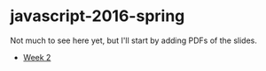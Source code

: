 # javascript-2016-spring

Not much to see here yet, but I'll start by adding PDFs of the slides. 

* [Week 2](https://github.com/BloomingtonCodeSchool/javascript-2016-spring/raw/master/slides/2016%20Code%20School%20-%20JS%202.pdf)